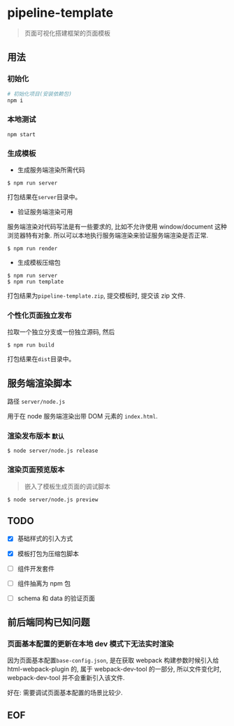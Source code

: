 # pipeline-template

> 页面可视化搭建框架的页面模板

## 用法

### 初始化

```bash
# 初始化项目(安装依赖包)
npm i
```

### 本地测试
```
npm start
```

### 生成模板
* 生成服务端渲染所需代码
```
$ npm run server
```
打包结果在`server`目录中。

* 验证服务端渲染可用

服务端渲染对代码写法是有一些要求的, 比如不允许使用 window/document 这种浏览器特有对象.
所以可以本地执行服务端渲染来验证服务端渲染是否正常.

```
$ npm run render
```

* 生成模板压缩包
```
$ npm run server
$ npm run template
```

打包结果为`pipeline-template.zip`, 提交模板时, 提交该 zip 文件.

### 个性化页面独立发布
拉取一个独立分支或一份独立源码, 然后

```
$ npm run build
```

打包结果在`dist`目录中。

## 服务端渲染脚本
路径 `server/node.js`

用于在 node 服务端渲染出带 DOM 元素的 `index.html`.

### 渲染发布版本 `默认`
```
$ node server/node.js release
```

### 渲染页面预览版本
> 嵌入了模板生成页面的调试脚本
```
$ node server/node.js preview
```

## TODO
* [x] 基础样式的引入方式
* [x] 模板打包为压缩包脚本
* [ ] 组件开发套件
* [ ] 组件抽离为 npm 包
* [ ] schema 和 data 的验证页面


## 前后端同构已知问题

### 页面基本配置的更新在本地 dev 模式下无法实时渲染
因为页面基本配置`base-config.json`, 是在获取 webpack 构建参数时候引入给 html-webpack-plugin 的,
属于 webpack-dev-tool 的一部分, 所以文件变化时, webpack-dev-tool 并不会重新引入该文件.

好在: 需要调试页面基本配置的场景比较少.

## EOF

